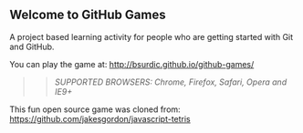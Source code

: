 ## Welcome to GitHub Games

A project based learning activity for people who are getting started with Git and GitHub.

You can play the game at: http://bsurdic.github.io/github-games/

>> _*SUPPORTED BROWSERS*: Chrome, Firefox, Safari, Opera and IE9+_

This fun open source game was cloned from: https://github.com/jakesgordon/javascript-tetris
